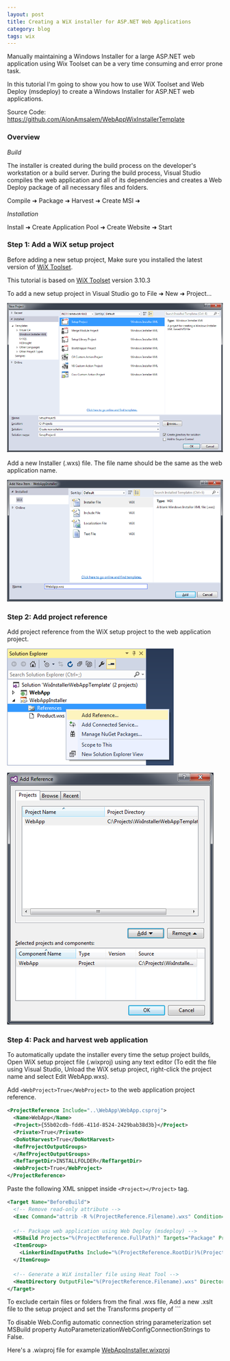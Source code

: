 ```yaml
---
layout: post
title: Creating a WiX installer for ASP.NET Web Applications
category: blog
tags: wix
---
```


Manually maintaining a Windows Installer for a large ASP.NET web application using Wix Toolset can be a very time consuming and error prone task.

In this tutorial I'm going to show you how to use WiX Toolset and Web Deploy (msdeploy) to create a Windows Installer for ASP.NET web applications.

Source Code: https://github.com/AlonAmsalem/WebAppWixInstallerTemplate

### Overview

*Build*

The installer is created during the build process on the developer's workstation or a build server.
During the build process, Visual Studio compiles the web application and all of its dependencies and creates a Web Deploy package of all necessary files and folders.

Compile &#10140; Package &#10140; Harvest &#10140; Create MSI &#10140; 

*Installation*

Install &#10140; Create Application Pool &#10140; Create Website &#10140; Start

### Step 1: Add a WiX setup project

Before adding a new setup project, Make sure you installed the latest version of [WiX Toolset](http://wixtoolset.org/).

This tutorial is based on [WiX Toolset](http://wixtoolset.org/) version 3.10.3

To add a new setup project in Visual Studio go to File &#10140; New &#10140; Project...

![Add WiX Setup Project](/images/wix_aspnet_tutorial/new_wix_project.png)

Add a new Installer (.wxs) file. The file name should be the same as the web application name.

![Add Installer File](/images/wix_aspnet_tutorial/add_new_wxs_file.png)

### Step 2: Add project reference

Add project reference from the WiX setup project to the web application project.

![Add Reference](/images/wix_aspnet_tutorial/add_reference.png)

![Add Project Reference](/images/wix_aspnet_tutorial/add_project_reference.png)

### Step 4: Pack and harvest web application

To automatically update the installer every time the setup project builds, Open WiX setup project file (.wixproj) using any text editor (To edit the file using Visual Studio, Unload the WiX setup project, right-click the project name and select Edit WebApp.wxs).

Add ```<WebProject>True</WebProject>``` to the web application project reference.

```xml
<ProjectReference Include="..\WebApp\WebApp.csproj">
  <Name>WebApp</Name>
  <Project>{55b02cdb-fdd6-411d-8524-2429bab38d3b}</Project>
  <Private>True</Private>
  <DoNotHarvest>True</DoNotHarvest>
  <RefProjectOutputGroups>
  </RefProjectOutputGroups>
  <RefTargetDir>INSTALLFOLDER</RefTargetDir>
  <WebProject>True</WebProject>
</ProjectReference>
```

Paste the following XML snippet inside ```<Project></Project>``` tag.

```xml
<Target Name="BeforeBuild">
  <!-- Remove read-only attribute -->
  <Exec Command="attrib -R %(ProjectReference.Filename).wxs" Condition="'%(ProjectReference.WebProject)'=='True'" />
  
  <!-- Package web application using Web Deploy (msdeploy) -->
  <MSBuild Projects="%(ProjectReference.FullPath)" Targets="Package" Properties="Configuration=$(Configuration);Platform=Any CPU" Condition="'%(ProjectReference.WebProject)'=='True'" />
  <ItemGroup>
    <LinkerBindInputPaths Include="%(ProjectReference.RootDir)%(ProjectReference.Directory)obj\$(Configuration)\Package\PackageTmp\" />
  </ItemGroup>
  
  <!-- Generate a WiX installer file using Heat Tool -->
  <HeatDirectory OutputFile="%(ProjectReference.Filename).wxs" Directory="%(ProjectReference.RootDir)%(ProjectReference.Directory)obj\$(Configuration)\Package\PackageTmp\" DirectoryRefId="INSTALLFOLDER" ComponentGroupName="%(ProjectReference.Filename)" AutogenerateGuids="True" SuppressCom="True" SuppressFragments="True" SuppressRegistry="True" ToolPath="$(WixToolPath)"  Condition="'%(ProjectReference.WebProject)'=='True'" />
</Target>
```

To exclude certain files or folders from the final .wxs file, Add a new .xslt file to the setup project and set the Transforms property of ```<HeatDirectory></HeatDirectory>

To disable Web.Config automatic connection string parameterization set MSBuild property AutoParameterizationWebConfigConnectionStrings to False.

Here's a .wixproj file for example  [WebAppInstaller.wixproj](https://github.com/AlonAmsalem/WebAppWixInstallerTemplate/blob/master/WebAppInstaller/WebAppInstaller.wixproj)

